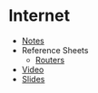 # Internet

* [Notes](notes)
* Reference Sheets
    * [Routers](https://cs50.harvard.edu/ap/2020/assets/pdfs/routers.pdf)
* [Video](https://video.cs50.net/cscie1a/2017/fall/lectures/internet)
* [Slides](http://cdn.cs50.net/cscie1a/2017/fall/lectures/internet/internet.pdf)
